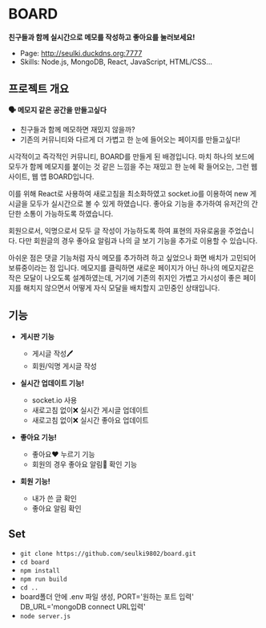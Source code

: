 # BOARD
**친구들과 함께 실시간으로 메모를 작성하고 좋아요를 눌러보세요!**
- Page: http://seulki.duckdns.org:7777
- Skills: Node.js, MongoDB, React, JavaScript, HTML/CSS...

## 프로젝트 개요
**🗣 메모지 같은 공간을 만들고싶다**
- 친구들과 함께 메모하면 재밌지 않을까?
- 기존의 커뮤니티와 다르게 더 가볍고 한 눈에 들어오는 페이지를 만들고싶다!

시각적이고 즉각적인 커뮤니티, BOARD를 만들게 된 배경입니다. 마치 하나의 보드에 모두가 함께 메모지를 붙이는 것 같은 느낌을 주는 재밌고 한 눈에 확 들어오는, 그런 웹 사이트, 웹 앱 BOARD입니다.

이를 위해 React로 사용하여 새로고침을 최소화하였고 socket.io를 이용하여 new 게시글을 모두가 실시간으로 볼 수 있게 하였습니다. 좋아요 기능을 추가하여 유저간의 간단한 소통이 가능하도록 하였습니다.

회원으로서, 익명으로서 모두 글 작성이 가능하도록 하여 표현의 자유로움을 주었습니다. 다만 회원글의 경우 좋아요 알림과 나의 글 보기 기능을 추가로 이용할 수 있습니다.

아쉬운 점은 댓글 기능처럼 자식 메모를 추가하려 하고 싶었으나 화면 배치가 고민되어 보류중이라는 점 입니다. 메모지를 클릭하면 새로운 페이지가 아닌 하나의 메모지같은 작은 모달이 나오도록 설계하였는데, 거기에 기존의 취지인 가볍고 가시성이 좋은 페이지를 해치지 않으면서 어떻게 자식 모달을 배치할지 고민중인 상태입니다.

## 기능
- **게시판 기능**
  - 게시글 작성🖊
  - 회원/익명 게시글 작성

- **실시간 업데이트 기능!**
  - socket.io 사용
  - 새로고침 없이❌ 실시간 게시글 업데이트
  - 새로고침 없이❌ 실시간 좋아요 업데이트
 
- **좋아요 기능!**
  - 좋아요❤️ 누르기 기능
  - 회원의 경우 좋아요 알림🔔 확인 기능

- **회원 기능!**
  - 내가 쓴 글 확인
  - 좋아요 알림 확인

## Set
- `git clone https://github.com/seulki9802/board.git`
- `cd board`
- `npm install`
- `npm run build`
- `cd ..`
- board폴더 안에 .env 파일 생성, PORT='원하는 포트 입력' DB_URL='mongoDB connect URL입력'
- `node server.js`